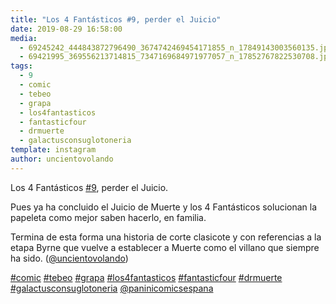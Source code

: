 ```yaml
---
title: "Los 4 Fantásticos #9, perder el Juicio"
date: 2019-08-29 16:58:00
media: 
  - 69245242_444843872796490_3674742469454171855_n_17849143003560135.jpg
  - 69421995_369556213714815_7347169684971977057_n_17852767822530708.jpg
tags: 
  - 9
  - comic
  - tebeo
  - grapa
  - los4fantasticos
  - fantasticfour
  - drmuerte
  - galactusconsuglotoneria
template: instagram
author: uncientovolando
---
```


Los 4 Fantásticos [#9](/tags/9), perder el Juicio.

Pues ya ha concluido el Juicio de Muerte y los 4 Fantásticos solucionan la papeleta como mejor saben hacerlo, en familia.

Termina de esta forma una historia de corte clasicote y con referencias a la etapa Byrne que vuelve a establecer a Muerte como el villano que siempre ha sido. ([@uncientovolando](https://instagram.com/uncientovolando))






[#comic](/tags/comic) [#tebeo](/tags/tebeo) [#grapa](/tags/grapa) [#los4fantasticos](/tags/los4fantasticos) [#fantasticfour](/tags/fantasticfour) [#drmuerte](/tags/drmuerte) [#galactusconsuglotoneria](/tags/galactusconsuglotoneria) [@paninicomicsespana](https://instagram.com/paninicomicsespana)
